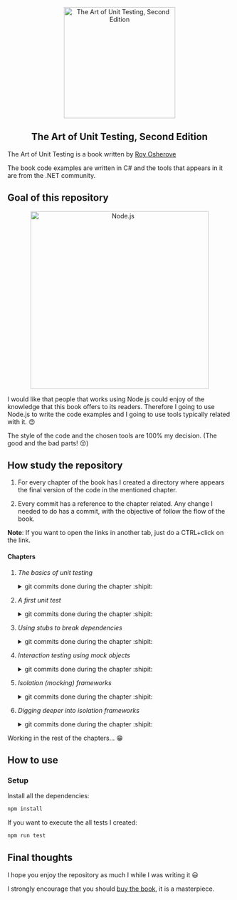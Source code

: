 <p align="center">
  <a href="https://www.manning.com/books/the-art-of-unit-testing-second-edition">
    <img alt="The Art of Unit Testing, Second Edition" src="https://images.manning.com/720/960/resize/book/8/a491280-9705-427a-bfac-907b7a8129c7/osherove2.png" width="250" />
  </a>
</p>
<h2 align="center">
 The Art of Unit Testing, Second Edition <br>
</h2>

The Art of Unit Testing is a book written by [Roy Osherove](http://osherove.com/)

The book code examples are written in C# and the tools that appears in it are from the .NET community.

## Goal of this repository

<p align="center">
  <a href="https://nodejs.org/">
    <img
      alt="Node.js"
      src="https://nodejs.org/static/images/logo-light.svg"
      width="400"
    />
  </a>
</p>

I would like that people that works using Node.js could enjoy of the knowledge that this book offers to its readers. Therefore I going to use Node.js to write the code examples and I going to use tools typically related with it. :heart_eyes:

The style of the code and the chosen tools are 100% my decision. (The good and the bad parts! :kissing_closed_eyes:)

## How study the repository

1. For every chapter of the book has I created a directory
   where appears the final version of the code in the mentioned chapter.

2. Every commit has a reference to the chapter related. Any change I needed to do has a commit, with the objective of follow the flow of the book.

**Note**: If you want to open the links in another tab, just do a CTRL+click on the link.

#### Chapters

1. _The basics of unit testing_

    <details><summary>git commits done during the chapter :shipit:</summary>
     <p>
      - <a href="https://github.com/devcorpio/the-art-of-unit-testing/commit/8668ed2">Initial commit</a><br>
      - <a href="https://github.com/devcorpio/the-art-of-unit-testing/commit/254cba7">In order to commit formatted code I installed prettier, pretty-quick and husky</a><br>
      - <a href="https://github.com/devcorpio/the-art-of-unit-testing/commit/1ede197">update README</a><br>
      - <a href="https://github.com/devcorpio/the-art-of-unit-testing/commit/a03a1c4">preparing the simpleParser example, creating InvalidOperation custom error</a><br>
      - <a href="https://github.com/devcorpio/the-art-of-unit-testing/commit/43b2582">creating simpleParser example</a><br>
      - <a href="https://github.com/devcorpio/the-art-of-unit-testing/commit/7a5e84a">creating a test manually to do basic tests to simpleParser, I'm not using unit testing frameworks, yet</a>
     </p>
    </details>

2. _A first unit test_

    <details><summary>git commits done during the chapter :shipit:</summary>
     <p>
      - <a href="https://github.com/devcorpio/the-art-of-unit-testing/commit/fc4c419">starting LogAn, the project that we are going to use in the next chapters</a><br>
      - <a href="https://github.com/devcorpio/the-art-of-unit-testing/commit/89c24d4">install jest</a><br>
      - <a href="https://github.com/devcorpio/the-art-of-unit-testing/commit/2e2bb78">renaming homemade test of the chapter 01 to avoid conflicts with jest</a><br>
      - <a href="https://github.com/devcorpio/the-art-of-unit-testing/commit/6caedc8">creating logAnalyzer and its test, that show us that the SUT have a bug</a><br>
      - <a href="https://github.com/devcorpio/the-art-of-unit-testing/commit/0f54abd">fix isValidLogFileName in order to fix the test</a><br>
      - <a href="https://github.com/devcorpio/the-art-of-unit-testing/commit/6d01b7b">adding two more tests, one of them intetionally fails</a><br>
      - <a href="https://github.com/devcorpio/the-art-of-unit-testing/commit/5242ee2">fix in isValidLogFilename to fix the test</a><br>
      - <a href="https://github.com/devcorpio/the-art-of-unit-testing/commit/aaa3ecf">refactoring the code of thest using the parameterized tests technique</a><br>
      - <a href="https://github.com/devcorpio/the-art-of-unit-testing/commit/bb97e1e">adding setup to the test</a><br>
      - <a href="https://github.com/devcorpio/the-art-of-unit-testing/commit/279aacc">returns error if the filename is empty</a><br>
      - <a href="https://github.com/devcorpio/the-art-of-unit-testing/commit/7e50568">add test that assert that the error is thrown</a><br>
      - <a href="https://github.com/devcorpio/the-art-of-unit-testing/commit/0900685">adding state logAnalyzer</a><br>
      - <a href="https://github.com/devcorpio/the-art-of-unit-testing/commit/8d21eb8">first state-based test for logAnalyzer</a><br>
      - <a href="https://github.com/devcorpio/the-art-of-unit-testing/commit/9b319ea">add a inmemory calculator to continuing trying state-based testing</a><br>
      - <a href="https://github.com/devcorpio/the-art-of-unit-testing/commit/6ecfd55">add a memory calculator in order to test it with state-based testing</a><br>
      - <a href="https://github.com/devcorpio/the-art-of-unit-testing/commit/232a8ae">update readme</a><br>
      - <a href="https://github.com/devcorpio/the-art-of-unit-testing/commit/09e19e4">remove .vscode from repository</a><br>
     </p>
    </details>

3. _Using stubs to break dependencies_

    <details><summary>git commits done during the chapter :shipit:</summary>
     <p>
      - <a href="https://github.com/devcorpio/the-art-of-unit-testing/commit/b23053f">copy code from chapter 02 to the chapter 03 folder in order to continue with the book</a><br>
      - <a href="https://github.com/devcorpio/the-art-of-unit-testing/commit/e57c8f1">install @types/node, with that, I can work with types and node.js modules without vscode warnings</a><br>
      - <a href="https://github.com/devcorpio/the-art-of-unit-testing/commit/95768cf">check the validity of the file extension in a disk file, that creates an external dependency, unit tests are broken</a><br>
      - <a href="https://github.com/devcorpio/the-art-of-unit-testing/commit/42afa86">fixing logAnalyzer tests, right now they are integration tests and not unit tests, meh</a><br>
      - <a href="https://github.com/devcorpio/the-art-of-unit-testing/commit/8c0bb71">extracting a factory function that touches the filesystem and calling it</a><br>
      - <a href="https://github.com/devcorpio/the-art-of-unit-testing/commit/bdce009">creating a fake extension manager, the name of a fake is because we can use it as a stub or a mock, depending of the test.</a><br>
      - <a href="https://github.com/devcorpio/the-art-of-unit-testing/commit/2c44a3a">create a new fake that is ready to be configurable to use in test</a><br>
      - <a href="https://github.com/devcorpio/the-art-of-unit-testing/commit/0c83251">fixing alwaysValidFakeExtensionManager, I didn't create the function return</a><br>
      - <a href="https://github.com/devcorpio/the-art-of-unit-testing/commit/108928e">I created a seam in logAnalyzer, that seam enable the possibility of inject the dependency while are calling the function</a><br>
      - <a href="https://github.com/devcorpio/the-art-of-unit-testing/commit/0dac764">using the fakeManagerExtension to fix the failed test from the previous commit</a><br>
      - <a href="https://github.com/devcorpio/the-art-of-unit-testing/commit/3ea220e">creating a extension manager factory that allows to set the extension manager to return before execute it, the default manager it returns is fileExtensionManager</a><br>
      - <a href="https://github.com/devcorpio/the-art-of-unit-testing/commit/ceb8d02">using extensionManagerFactory I created an integration test, because the test is making use of a external dependency, the filesystem</a><br>
      - <a href="https://github.com/devcorpio/the-art-of-unit-testing/commit/baecfdc">using extensionManagerFactory I created an unit test, because the test is making use of a fake extension manager, therefore I'm not using the filesystem that is an external dependency</a><br>
      - <a href="https://github.com/devcorpio/the-art-of-unit-testing/commit/02cbb5b">I have changed the isValid method from the fakes to return a promise instead of a boolean</a><br>
      - <a href="https://github.com/devcorpio/the-art-of-unit-testing/commit/3847482">In order to use the technique Extract and Override I needed to create a new file using logAnalyzer as a class and create a virtual method</a><br>
      - <a href="https://github.com/devcorpio/the-art-of-unit-testing/commit/3d89553">testing the the new class using the technique Extract and Override</a><br>
     </p>
    </details>

4. _Interaction testing using mock objects_

    <details><summary>git commits done during the chapter :shipit:</summary>
     <p>
      - <a href="https://github.com/devcorpio/the-art-of-unit-testing/commit/36ad452">copy code from chapter 03 to the chapter 04 folder in order to continue with the book</a><br>
      - <a href="https://github.com/devcorpio/the-art-of-unit-testing/commit/e8caed0">organizing a bit more the files to improve the 'first glance' effect of LogAn folder</a><br>
      - <a href="https://github.com/devcorpio/the-art-of-unit-testing/commit/a74aebb">create a new object that fake a call to a web service</a><br>
      - <a href="https://github.com/devcorpio/the-art-of-unit-testing/commit/ae67788">create a basic webservice in order to create an example that I want to create from the book</a><br>
      - <a href="https://github.com/devcorpio/the-art-of-unit-testing/commit/8b1bdd8">adding a parameter that allows to pass an object webService to logAnalyzer</a><br>
      - <a href="https://github.com/devcorpio/the-art-of-unit-testing/commit/c51ced2">creating the real webService connector</a><br>
      - <a href="https://github.com/devcorpio/the-art-of-unit-testing/commit/3fb65ab">fixing fakeWebService, create getter and return both object with the two functions</a><br>
      - <a href="https://github.com/devcorpio/the-art-of-unit-testing/commit/107ca34">create a unit test that use fakeWebService as a mock</a><br>
      - <a href="https://github.com/devcorpio/the-art-of-unit-testing/commit/4da9ca7">adding another fake named emailService, and create a new test where the webService is used as stub and the emailService as a mock</a><br>
     </p>
    </details>

5. _Isolation (mocking) frameworks_

    <details><summary>git commits done during the chapter :shipit:</summary>
     <p>
      - <a href="https://github.com/devcorpio/the-art-of-unit-testing/commit/adc1345">copy logAnalyzer.js, errors and fakes from the folder of chapter 04 in order to continue with the book</a><br>
      - <a href="https://github.com/devcorpio/the-art-of-unit-testing/commit/e1a095c">creating a test that use a fake handwritten</a><br>
      - <a href="https://github.com/devcorpio/the-art-of-unit-testing/commit/0223c9f">instead of use a handwriting fake I create it using jest mocking module!</a><br>
      - <a href="https://github.com/devcorpio/the-art-of-unit-testing/commit/1dcf09b">check that the logError method is called with the expected error message using jest mocking system functions</a><br>
     </p>
    </details>

6. _Digging deeper into isolation frameworks_

    <details><summary>git commits done during the chapter :shipit:</summary>
     <p>
        No commits here, this chapter go deep in the explanation about isolation frameworks, interesting concepts! :grin:
     </p>
    </details>

Working in the rest of the chapters... :grin:

## How to use

### Setup

Install all the dependencies:

```bash
npm install
```

If you want to execute the all tests I created:

```bash
npm run test
```

## Final thoughts

I hope you enjoy the repository as much I while I was writing it :smiley:

I strongly encourage that you should [buy the book](https://www.amazon.com/Art-Unit-Testing-examples/dp/1617290890), it is a masterpiece.
